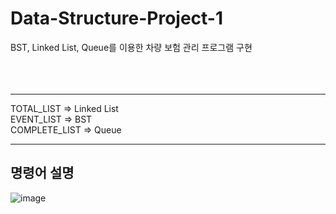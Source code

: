 # Data-Structure-Project-1
BST, Linked List, Queue를 이용한 차량 보험 관리 프로그램 구현
<br><br><br><br>

---
TOTAL_LIST => Linked List  
EVENT_LIST => BST  
COMPLETE_LIST => Queue 

---


## 명령어 설명
![image](https://user-images.githubusercontent.com/37769713/91183334-4f187d80-e726-11ea-95b3-5fe95ae6f767.png)
<br><br>

